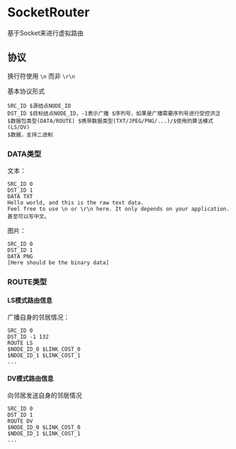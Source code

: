 # SocketRouter

基于Socket来进行虚拟路由

## 协议

换行符使用 `\n` 而非 `\r\n`

基本协议形式

```plain
SRC_ID $源结点NODE_ID
DST_ID $目标结点NODE_ID，-1表示广播 $序列号，如果是广播需要序列号进行受控洪泛
$数据包类型(DATA/ROUTE) $携带数据类型(TXT/JPEG/PNG/...)/$使用的算法模式(LS/DV)
$数据，支持二进制
```

### DATA类型

文本：
```plain
SRC_ID 0
DST_ID 1
DATA TXT
Hello world, and this is the raw text data.
Feel free to use \n or \r\n here. It only depends on your application.
甚至可以写中文。
```

图片：
```plain
SRC_ID 0
DST_ID 1
DATA PNG
[Here should be the binary data]
```

### ROUTE类型

#### LS模式路由信息

广播自身的邻居情况：
```plain
SRC_ID 0
DST_ID -1 132
ROUTE LS
$NODE_ID_0 $LINK_COST_0
$NDOE_ID_1 $LINK_COST_1
...
```

#### DV模式路由信息

向邻居发送自身的邻居情况
```plain
SRC_ID 0
DST_ID 1
ROUTE DV
$NODE_ID_0 $LINK_COST_0
$NDOE_ID_1 $LINK_COST_1
...
```